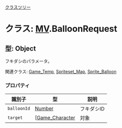 [クラスツリー](index.md)

# クラス: [MV](MV.md).BalloonRequest

## 型: Object
フキダシのパラメータ。

関連クラス: [Game_Temp](Game_Temp.md), [Spriteset_Map](Spriteset_Map.md), [Sprite_Balloon](Sprite_Balloon.md)


### プロパティ

| 識別子 | 型 | 説明 |
| --- | --- | --- |
| `balloonId` | [Number](Number.md) | フキダシID |
| `target` | [[Game_Character](Game_Character.md) | 対象 |

